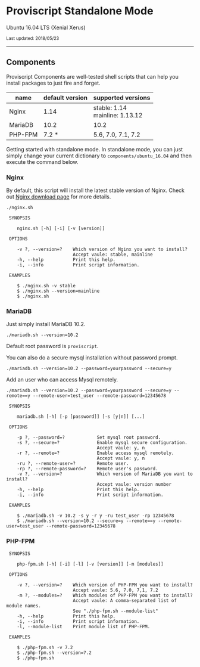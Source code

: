 # Proviscript Standalone Mode

Ubuntu 16.04 LTS (Xenial Xerus)

<small>Last updated: 2018/05/23</small>

---

## Components

Proviscript Components are well-tested shell scripts that can help you install packages to just fire and forget. 

| name  | default version | supported versions | 
|---|---|---|
|  Nginx |  1.14 | stable: 1.14 <br />mainline: 1.13.12 | 
|  MariaDB |  10.2 | 10.2
|  PHP-FPM |  7.2 * | 5.6, 7.0, 7.1, 7.2

Getting started with standalone mode. In standalone mode, you can just simply change your current dictionary to `components/ubuntu_16.04` and then execute the command below.


### Nginx

By default, this script will install the latest stable version of Nginx.
Check out <a href="https://nginx.org/en/download.html">Nginx download page</a> for more details.

```
./nginx.sh
```


```
 SYNOPSIS

    nginx.sh [-h] [-i] [-v [version]]

 OPTIONS

    -v ?, --version=?    Which version of Nginx you want to install?
                         Accept vaule: stable, mainline
    -h, --help           Print this help.
    -i, --info           Print script information.

 EXAMPLES

    $ ./nginx.sh -v stable
    $ ./nginx.sh --version=mainline
    $ ./nginx.sh
```

### MariaDB

Just simply install MariaDB 10.2.
```
./mariadb.sh --version=10.2
```
Default root password is `proviscript`.

You can also do a secure mysql installation without password prompt.

```
./mariadb.sh --version=10.2 --password=yourpassword --secure=y
```
Add an user who can access Mysql remotely.
```
./mariadb.sh --version=10.2 --password=yourpassword --secure=y --remote==y --remote-user=test_user --remote-password=12345678
```

```
 SYNOPSIS

    mariadb.sh [-h] [-p [password]] [-s [y|n]] [...]

 OPTIONS

    -p ?, --password=?            Set mysql root password.
    -s ?, --secure=?              Enable mysql secure configuration.
                                  Accept vaule: y, n
    -r ?, --remote=?              Enable access mysql remotely.
                                  Accept vaule: y, n
    -ru ?, --remote-user=?        Remote user.
    -rp ?, --remote-password=?    Remote user's password.
    -v ?, --version=?             Which version of MariaDB you want to install?
                                  Accept vaule: version number
    -h, --help                    Print this help.
    -i, --info                    Print script information.

 EXAMPLES

    $ ./mariadb.sh -v 10.2 -s y -r y -ru test_user -rp 12345678
    $ ./mariadb.sh --version=10.2 --secure=y --remote==y --remote-user=test_user --remote-password=12345678

```
### PHP-FPM

```
 SYNOPSIS

    php-fpm.sh [-h] [-i] [-l] [-v [version]] [-m [modules]]

 OPTIONS

    -v ?, --version=?    Which version of PHP-FPM you want to install?
                         Accept vaule: 5.6, 7.0, 7,1, 7.2
    -m ?, --modules=?    Which modules of PHP-FPM you want to install?
                         Accept vaule: A comma-separated list of module names.
                         See "./php-fpm.sh --module-list"
    -h, --help           Print this help.
    -i, --info           Print script information.
    -l, --module-list    Print module list of PHP-FPM.

 EXAMPLES

    $ ./php-fpm.sh -v 7.2
    $ ./php-fpm.sh --version=7.2
    $ ./php-fpm.sh
```
